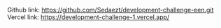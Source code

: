 Github link: https://github.com/Sedaezt/development-challenge-een.git
Vercel link: https://development-challenge-1.vercel.app/
